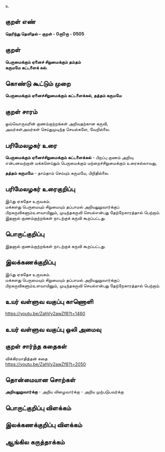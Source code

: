 உ

## குறள் எண் 

**தெரிந்து தெளிதல்  – குறள் - 0ரு0ரு - 0505**  

## குறள் 

**பெருமைக்கும் ஏனைச் சிறுமைக்கும் தம்தம்  
கருமமே கட்டளைக் கல்.**

## கொண்டு கூட்டும் முறை

**பெருமைக்கும் ஏனைச்சிறுமைக்கும் கட்டளைக்கல், தத்தம் கருமமே**  

## குறள் சாரம் 

 ஒவ்வொருவரின் குணம்குற்றங்கள் அறிவதற்கான கருவி,  
 அவர்கள்அவர்கள் செய்துமுடிந்த செயல்களே, வேறில்லை.  
 
## பரிமேலழகர் உரை

**பெருமைக்கும் ஏனைச்சிறுமைக்கும் கட்டளைக்கல்** - பிறப்பு குணம் அறிவு என்பனவற்றான் மக்களெய்தும் பெருமைக்கும் மற்றைச்சிறுமைக்கும் உரைகல்லாவது,  

**தத்தம் கருமமே** - தாம்தாம் செய்யும் கருமமே, பிறிதில்லை. 

## பரிமேலழகர் உரைகுறிப்பு   

இஃது ஏகதேச உருவகம்.  
மக்களது பெருமையும் சிறுமையும் தப்பாமல் அறியலுறுவார்க்குப் பிறகருவிகளும்உளவாயினும், முடிந்தகருவி செயல்என்பது தேற்றேகாரத்தால் பெற்றாம்.  
இதனால் குணம்குற்றங்கள் நாடற்குக் கருவி கூறப்பட்டது.    

## பொருட்குறிப்பு 

இதனால் குணம்குற்றங்கள் நாடற்குக் கருவி கூறப்பட்டது. 
 
## இலக்கணக்குறிப்பு  

இஃது ஏகதேச உருவகம்.  
மக்களது பெருமையும் சிறுமையும் தப்பாமல் அறியலுறுவார்க்குப் பிறகருவிகளும்உளவாயினும், முடிந்தகருவி செயல்என்பது தேற்றேகாரத்தால் பெற்றாம்.  
    
## உயர் வள்ளுவ வகுப்பு காணொளி

https://youtu.be/ZahVy2awZf8?t=1460

## உயர் வள்ளுவ வகுப்பு ஒலி அமைவு 

 
## குறள் சார்ந்த கதைகள் 

விக்கிரமாதித்தன் கதை  
https://youtu.be/ZahVy2awZf8?t=2050

## தொன்மையான சொற்கள்

**அறியலுறுவார்க்கு** - அறிய விழைவார்க்கு - அறிய முற்படுபவர்க்கு 

## பொருட்குறிப்பு விளக்கம்


## இலக்கணக்குறிப்பு விளக்கம்


## ஆங்கில கருத்தாக்கம் 


